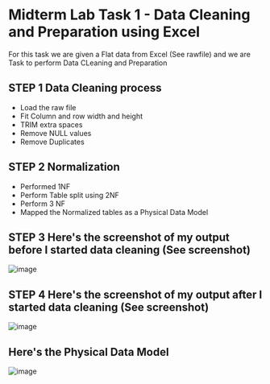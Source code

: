 # Midterm Lab Task 1 - Data Cleaning and Preparation using Excel
For this task we are given a Flat data from Excel (See rawfile) and we are Task to perform Data CLeaning and Preparation 
## STEP 1 Data Cleaning process
- Load the raw file
- Fit Column and row width and height
- TRIM extra spaces
- Remove NULL values
- Remove Duplicates
## STEP 2 Normalization 
- Performed 1NF
- Perform Table split using 2NF
- Perform 3 NF
- Mapped the Normalized tables as a Physical Data Model
## STEP 3 Here's the screenshot of my output before I started data cleaning (See screenshot)
![image](https://github.com/user-attachments/assets/cedc8166-ac06-4ca4-b06c-eb41a6f86ced)


## STEP 4 Here's the screenshot of my output after I started data cleaning (See screenshot)
![image](https://github.com/user-attachments/assets/2fc0b48d-4fcd-40ab-bcd1-707b2bfdc198)

## Here's the Physical Data Model
![image](https://github.com/user-attachments/assets/cc2b230d-56a9-4b5c-9338-ecb47d24dc11)
